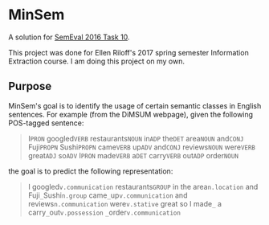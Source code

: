# MinSem

A solution for [SemEval 2016 Task 10](http://dimsum16.github.io/).

This project was done for Ellen Riloff's 2017 spring semester Information Extraction course. I am doing this project on
my own.

## Purpose

MinSem's goal is to identify the usage of certain semantic classes in English sentences. For example (from the DiMSUM
webpage), given the following POS-tagged sentence:

> I`PRON` googled`VERB` restaurants`NOUN` in`ADP` the`DET` area`NOUN` and`CONJ` Fuji`PROPN` Sushi`PROPN` came`VERB`
> up`ADV` and`CONJ` reviews`NOUN` were`VERB` great`ADJ` so`ADV` I`PRON` made`VERB` a`DET` carry`VERB` out`ADP`
> order`NOUN`

the goal is to predict the following representation:

> I googled`v.communication` restaurants`GROUP` in the area`n.location` and Fuji`_`Sushi`n.group`
> came`_`up`v.communication` and reviews`n.communication` were`v.stative` great so I made`_` a carry`_`out`v.possession`
> `_`order`v.communication`
